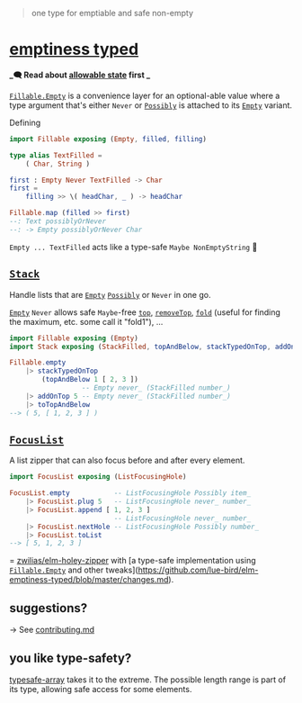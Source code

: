 > one type for emptiable and safe non-empty

# [emptiness typed](https://package.elm-lang.org/packages/lue-bird/elm-emptiness-typed/latest/)

**_🗨️ Read about [allowable state](https://package.elm-lang.org/packages/lue-bird/elm-allowable-state/latest/) first _**

[`Fillable.Empty`](Fillable#Empty) is a convenience layer for an optional-able value
where a type argument that's either `Never` or [`Possibly`](https://dark.elm.dmy.fr/packages/lue-bird/elm-allowable-state/latest/Possibly)
is attached to its [`Empty`](Fillable#Empty) variant.

Defining
```elm
import Fillable exposing (Empty, filled, filling)

type alias TextFilled =
    ( Char, String )

first : Empty Never TextFilled -> Char
first =
    filling >> \( headChar, _ ) -> headChar

Fillable.map (filled >> first)
--: Text possiblyOrNever 
--: -> Empty possiblyOrNever Char
```

`Empty ... TextFilled` acts like a type-safe `Maybe NonEmptyString` 🌿

## [`Stack`](Stack)

Handle lists that are [`Empty`](Fillable#Empty) [`Possibly`](https://dark.elm.dmy.fr/packages/lue-bird/elm-allowable-state/latest/Possibly) or `Never` in one go.

[`Empty`](Fillable#Empty) `Never` <some stack type> allows safe `Maybe`-free [`top`](Stack#top), [`removeTop`](Stack#removeTop), [`fold`](Stack#fold) (useful for finding the maximum, etc. some call it "fold1"), ...

```elm
import Fillable exposing (Empty)
import Stack exposing (StackFilled, topAndBelow, stackTypedOnTop, addOnTop, toTopAndBelow)

Fillable.empty
    |> stackTypedOnTop
        (topAndBelow 1 [ 2, 3 ])
                  -- Empty never_ (StackFilled number_)
    |> addOnTop 5 -- Empty never_ (StackFilled number_)
    |> toTopAndBelow
--> ( 5, [ 1, 2, 3 ] )
```

## [`FocusList`](FocusList)

A list zipper that can also focus before and after every element.

```elm
import FocusList exposing (ListFocusingHole)

FocusList.empty           -- ListFocusingHole Possibly item_
    |> FocusList.plug 5   -- ListFocusingHole never_ number_
    |> FocusList.append [ 1, 2, 3 ]
                          -- ListFocusingHole never_ number_
    |> FocusList.nextHole -- ListFocusingHole Possibly number_
    |> FocusList.toList
--> [ 5, 1, 2, 3 ]
```

= [zwilias/elm-holey-zipper](https://package.elm-lang.org/packages/zwilias/elm-holey-zipper/latest) with [a type-safe implementation using [`Fillable.Empty`](Fillable#Empty) and other tweaks](https://github.com/lue-bird/elm-emptiness-typed/blob/master/changes.md).

## suggestions?

→ See [contributing.md](https://github.com/lue-bird/elm-emptiness-typed/blob/master/contributing.md)

## you like type-safety?

[typesafe-array](https://dark.elm.dmy.fr/packages/lue-bird/elm-typesafe-array/latest/) takes it to the extreme.
The possible length range is part of its type, allowing safe access for some elements.
